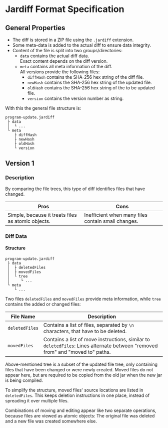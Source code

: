 # Jardiff Format Specification

## General Properties

* The diff is stored in a ZIP file using the `.jardiff` extension.
* Some meta-data is added to the actual diff to ensure data integrity.
* Content of the file is split into two groups/directories:
    * `data` contains the actual diff data.  
      Exact content depends on the diff version.
    * `meta` contains all meta information of the diff.  
      All versions provide the following files:
        * `diffHash` contains the SHA-256 hex string of the diff file.
        * `newHash` contains the SHA-256 hex string of the updated file.
        * `oldHash` contains the SHA-256 hex string of the to be updated file.
        * `version` contains the version number as string.

With this the general file structure is:

```text
program-update.jardiff
 ├ data
 │  └ ...
 └ meta
    ├ diffHash
    ├ newHash
    ├ oldHash
    └ version
```

## Version 1

### Description

By comparing the file trees, this type of diff identifies files that have changed.

| Pros                                               | Cons                                               |
|----------------------------------------------------|----------------------------------------------------|
| Simple, because it treats files as atomic objects. | Inefficient when many files contain small changes. |

### Diff Data

#### Structure

```text
program-update.jardiff
 ├ data
 │  ├ deletedFiles
 │  ├ movedFiles
 │  └ tree
 │     └ ...
 └ meta
    └ ...
```

Two files `deletedFiles` and `movedFiles` provide meta information, while `tree` contains the added or changed files:

| File Name      | Description                                                                                                                   |
|----------------|-------------------------------------------------------------------------------------------------------------------------------|
| `deletedFiles` | Contains a list of files, separated by `\n` characters, that have to be deleted.                                              |
| `movedFiles`   | Contains a list of move instructions, similar to `deletedFiles`: Lines alternate between "removed from" and "moved to" paths. |

Above-mentioned tree is a subset of the updated file tree, only containing files that have been changed or were newly
created.
Moved files do not appear here, but are required to be copied from the old jar when the new jar is being compiled.

To simplify the structure, moved files' source locations are listed in `deletedFiles`.
This keeps deletion instructions in one place, instead of spreading it over multiple files.

Combinations of moving and editing appear like two separate operations, because files are viewed as atomic objects:
The original file was deleted and a new file was created somewhere else.
